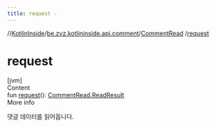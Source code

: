 ```yaml
---
title: request -
---
```

//[KotlinInside](../../index.md)/[be.zvz.kotlininside.api.comment](../index.md)/[CommentRead](index.md)
/[request](request.md)

# request

[jvm]  
Content  
fun [request](request.md)(): [CommentRead.ReadResult](-read-result/index.md)  
More info

댓글 데이터를 읽어옵니다.

  



